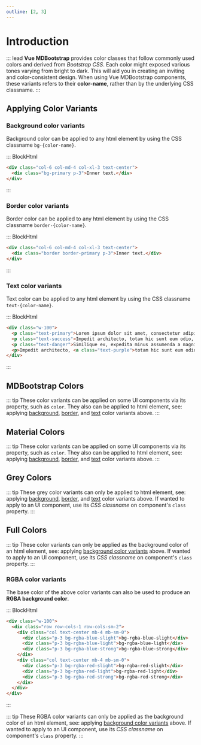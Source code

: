 ```yaml
---
outline: [2, 3]
---
```


# Introduction

::: lead
**Vue MDBootstrap** provides color classes that follow commonly used colors and derived from
_Bootstrap CSS_. Each color might exposed various tones varying from bright to dark. This will
aid you in creating an inviting and color-consistent design. When using Vue MDBootstrap
components, these variants refers to their **color-name**, rather than by the underlying CSS classname.
:::


## Applying Color Variants

### Background color variants

Background color can be applied to any html element by using the CSS classname `bg-{color-name}`.

::: BlockHtml

```html
<div class="col-6 col-md-4 col-xl-3 text-center">
  <div class="bg-primary p-3">Inner text.</div>
</div>
```
:::


### Border color variants

Border color can be applied to any html element by using the CSS classname `border-{color-name}`.

::: BlockHtml

```html
<div class="col-6 col-md-4 col-xl-3 text-center">
  <div class="border border-primary p-3">Inner text.</div>
</div>
```
:::


### Text color variants

Text color can be applied to any html element by using the CSS classname `text-{color-name}`.

::: BlockHtml

```html
<div class="w-100">
  <p class="text-primary">Lorem ipsum dolor sit amet, consectetur adipisicing elit.</p>
  <p class="text-success">Impedit architecto, totam hic sunt eum odio, deleniti.</p>
  <p class="text-danger">Similique ex, expedita minus assumenda a magni beatae dolorum itaque.</p>
  <p>Impedit architecto, <a class="text-purple">totam hic sunt eum odio, deleniti</a>.</p>
</div>
```
:::


## MDBootstrap Colors

<ColorPalette palette="bootstrap" class="pt-3"></ColorPalette>


::: tip
These color variants can be applied on some UI components via its property, such as `color`.
They also can be applied to html element, see: applying [background](#background-color-variants), 
[border](#border-color-variants), and [text](#text-color-variants) color variants above.
:::


## Material Colors

<ColorPalette palette="material" class="pt-3"></ColorPalette>

::: tip
These color variants can be applied on some UI components via its property, such as `color`.
They also can be applied to html element, see: applying [background](#background-color-variants), 
[border](#border-color-variants), and [text](#text-color-variants) color variants above.
:::


## Grey Colors

<ColorPalette palette="grays" class="py-3"></ColorPalette>


::: tip
These grey color variants can only be applied to html element, see: applying
[background](#background-color-variants), [border](#border-color-variants), and
[text](#text-color-variants) color variants above. If wanted to apply
to an UI component, use its _CSS classname_ on component's `class` property.
:::


## Full Colors

<ColorPalette palette="fullColor" class="pt-3"></ColorPalette>


::: tip
These color variants can only be applied as the background color of an html element, see: applying
[background color variants](#background-color-variants) above. If wanted to apply
to an UI component, use its _CSS classname_ on component's `class` property.
:::


### RGBA color variants

The base color of the above color variants can also be used to produce an **RGBA background color**.

::: BlockHtml

```html
<div class="w-100">
  <div class="row row-cols-1 row-cols-sm-2">
    <div class="col text-center mb-4 mb-sm-0">
      <div class="p-3 bg-rgba-blue-slight">bg-rgba-blue-slight</div>
      <div class="p-3 bg-rgba-blue-light">bg-rgba-blue-light</div>
      <div class="p-3 bg-rgba-blue-strong">bg-rgba-blue-strong</div>
    </div>
    <div class="col text-center mb-4 mb-sm-0">
      <div class="p-3 bg-rgba-red-slight">bg-rgba-red-slight</div>
      <div class="p-3 bg-rgba-red-light">bg-rgba-red-light</div>
      <div class="p-3 bg-rgba-red-strong">bg-rgba-red-strong</div>
    </div>
  </div>
</div>
```

:::

::: tip
These RGBA color variants can only be applied as the background color of an html element, see: applying
[background color variants](#background-color-variants) above. If wanted to apply
to an UI component, use its _CSS classname_ on component's `class` property.
:::
